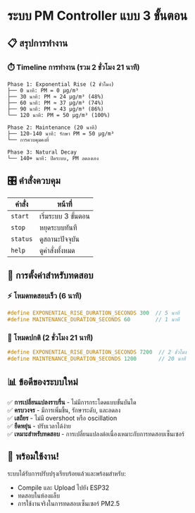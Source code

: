 # ระบบ PM Controller แบบ 3 ขั้นตอน

## 📋 สรุปการทำงาน

### ⏱️ Timeline การทำงาน (รวม 2 ชั่วโมง 21 นาที)

```
Phase 1: Exponential Rise (2 ชั่วโมง)
├── 0 นาที: PM = 0 μg/m³
├── 30 นาที: PM ≈ 24 μg/m³ (48%)
├── 60 นาที: PM ≈ 37 μg/m³ (74%)
├── 90 นาที: PM ≈ 43 μg/m³ (86%)
└── 120 นาที: PM = 50 μg/m³ (100%)

Phase 2: Maintenance (20 นาที)
├── 120-140 นาที: รักษา PM = 50 μg/m³
└── การควบคุมคงที่

Phase 3: Natural Decay
└── 140+ นาที: ปิดระบบ, PM ลดลงเอง
```

## 🎛️ คำสั่งควบคุม

| คำสั่ง | หน้าที่ |
|--------|---------|
| `start` | เริ่มระบบ 3 ขั้นตอน |
| `stop` | หยุดระบบทันที |
| `status` | ดูสถานะปัจจุบัน |
| `help` | ดูคำสั่งทั้งหมด |

## 🔧 การตั้งค่าสำหรับทดสอบ

### ⚡ โหมดทดสอบเร็ว (6 นาที)
```cpp
#define EXPONENTIAL_RISE_DURATION_SECONDS 300  // 5 นาที
#define MAINTENANCE_DURATION_SECONDS 60        // 1 นาที
```

### 🐌 โหมดปกติ (2 ชั่วโมง 21 นาที)
```cpp
#define EXPONENTIAL_RISE_DURATION_SECONDS 7200  // 2 ชั่วโมง
#define MAINTENANCE_DURATION_SECONDS 1200       // 20 นาที
```

## 📊 ข้อดีของระบบใหม่

✅ **การเปลี่ยนแปลงราบรื่น** - ไม่มีการกระโดดแบบขั้นบันได  
✅ **ครบวงจร** - มีการเพิ่มขึ้น, รักษาระดับ, และลดลง  
✅ **เสถียร** - ไม่มี overshoot หรือ oscillation  
✅ **ยืดหยุ่น** - ปรับเวลาได้ง่าย  
✅ **เหมาะสำหรับทดสอบ** - การเปลี่ยนแปลงต่อเนื่องเหมาะกับการทดสอบเซ็นเซอร์  

## 🚀 พร้อมใช้งาน!

ระบบได้รับการปรับปรุงเรียบร้อยแล้วและพร้อมสำหรับ:
- Compile และ Upload ไปยัง ESP32
- ทดสอบในห้องแล็บ
- การใช้งานจริงในการทดสอบเซ็นเซอร์ PM2.5
